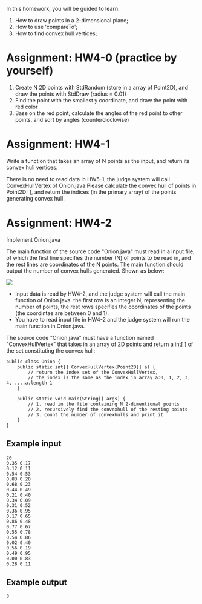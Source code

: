 In this homework, you will be guided to learn:
1. How to draw points in a 2-dimensional plane;
2. How to use 'compareTo';
3. How to find convex hull vertices;

# Assignment: HW4-0 (practice by yourself)
1. Create N 2D points with StdRandom (store in a array of Point2D), and draw the points with StdDraw (radius = 0.01)
2. Find the point with the smallest y coordinate, and draw the point with red color
3. Base on the red point, calculate the angles of the red point to other points, and sort by angles (counterclockwise)

# Assignment: HW4-1

Write a function that takes an array of N points as the input, and return its convex hull vertices. <br/>

There is no need to read data in HW5-1, the judge system will call ConvexHullVertex of Onion.java.Please calculate the convex hull of points in Point2D[ ], and return the indices (in the primary array) of the points generating convex hull.

# Assignment: HW4-2

Implement Onion.java <br/>

The main function of the source code "Onion.java" must read in a input file, of which the first line specifies the number (N) of points to be read in, and the rest lines are coordinates of the N points. The main function should output the number of convex hulls generated. Shown as below:

![](http://c4lab.bime.ntu.edu.tw:25080/judge/problem/106html/onion.png)

* Input data is read by HW4-2, and the judge system will call the main function of Onion.java. the first row is an integer N, representing the number of points, the rest rows specifies the coordinates of the points (the coordintae are between 0 and 1).
* You have to read input file in HW4-2 and the judge system will run the main function in Onion.java. 

The source code "Onion.java" must have a function named "ConvexHullVertex" that takes in an array of 2D points and return a int[ ] of the set constituting the convex hull:
```
public class Onion {
    public static int[] ConvexHullVertex(Point2D[] a) {
        // return the index set of the ConvexHullVertex,
        // the index is the same as the index in array a:0, 1, 2, 3, 4, ....a.length-1
    }

    public static void main(String[] args) {
        // 1. read in the file containing N 2-dimentional points
        // 2. recursively find the convexhull of the resting points
        // 3. count the number of convexhulls and print it
    }
}
```
## Example input
```
20
0.35 0.17
0.12 0.11
0.54 0.53
0.83 0.20
0.68 0.23
0.44 0.49
0.21 0.40
0.34 0.09
0.31 0.52
0.36 0.95
0.17 0.65
0.86 0.48
0.77 0.67
0.55 0.78
0.54 0.86
0.02 0.40
0.56 0.19
0.49 0.95
0.00 0.83
0.28 0.11
```

## Example output
```
3
```
